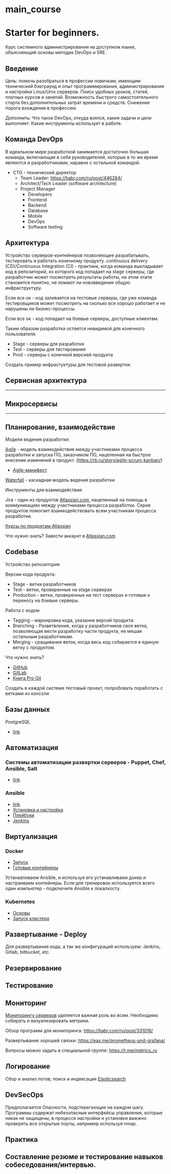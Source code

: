 # main_course

# Starter for beginners.
Курс системного администрирования на доступном языке, объясняющий основы методик DevOps и SRE.

## Введение
Цель: помочь разобраться в профессии новичкам, имеющим технический бэкграунд и опыт программирования, администрирования и настройки Linux/Unix серверов. Поиск удобных уроков, статей, платных курсов и занятий. Возможность быстрого самостоятельного старта без дополнительных затрат времени и средств. Снижение порога вхождения в профессию.

Дополнить: Что такое DevOps, откуда взялся, какие задачи и цели выполняет.
Какие инструменты использует в работе.

## Команда DevOps
В идеальном мире разработкой занимается достаточно большая команда, включающая в себя руководителей, которые в то же время являются и разработчиками, наравне с остальной командой. 

* CTO - технический директор
  * Team Leader:  https://habr.com/ru/post/446284/
  * Architect/Tech Leader (software architecture)
   * Project Manager
     * Developers
     * Frontend
     * Backend
     * Database
     * Mobile
     * DevOps
     * Software testing


## Архитектура
Устройство серверов-контейнеров позволяющее разрабатывать, тестировать и работать конечному продукту. continuous delivery (CD)/Continuous Integration (CI) - практики, когда команда выкладывает код в репозиторий, из которого код попадает на stage серверы, где разработчик может посмотреть результаты работы, на этом этапе становится понятно, не ломают ли нововведения общую инфраструктуру. 

Если все ок - код заливается на тестовые серверы, где уже команда тестировщиков может посмотреть на сколько все хорошо работает и не нарушены ли бизнес-процессы. 

Если все ок - код попадает на боевые серверы, доступные клиентам. 

Таким образом разработка остается невидимой для конечного пользователя. 


- Stage - серверы для разработки
- Test - серверы для тестирования
- Prod - серверы с конечной версией продукта

Создать пример инфрастуктуры для тестовой развертки. 
	

## Сервисная архитектура 
---
## Микросервисы
--- 
## Планирование, взаимодействие

Модели ведения разработки:

[Agile](https://ru.wikipedia.org/wiki/%D0%93%D0%B8%D0%B1%D0%BA%D0%B0%D1%8F_%D0%BC%D0%B5%D1%82%D0%BE%D0%B4%D0%BE%D0%BB%D0%BE%D0%B3%D0%B8%D1%8F_%D1%80%D0%B0%D0%B7%D1%80%D0%B0%D0%B1%D0%BE%D1%82%D0%BA%D0%B8) - модель взаимодействия между участниками процесса разработки и запуска ПО, заказчиком ПО, нацеленная на быстрое внесение изменений в продукт. (https://rb.ru/story/agile-scrum-kanban/)
- [Agile-манифест](https://agilemanifesto.org/iso/ru/manifesto.html)

[Waterfall](https://ru.wikipedia.org/wiki/%D0%9A%D0%B0%D1%81%D0%BA%D0%B0%D0%B4%D0%BD%D0%B0%D1%8F_%D0%BC%D0%BE%D0%B4%D0%B5%D0%BB%D1%8C) - каскадная модель ведения разработки 

Инструменты для взаимодействия:

Jira - один из продуктов  [Atlassian.com](https://www.atlassian.com/), нацеленный на помощь в коммуникациях между участниками процесса разработки. Серия продуктов помогает взаимодействовать всем участникам процесса разработки. 

[Курсы по продуктам Atlassian](https://www.luxoft-training.ru/training/katalog_kursov/kursy-po-poduktam-atlassian/)


Что нужно знать?
Завести аккаунт в [Atlassian.com](https://www.atlassian.com/)

## Codebase

Устройство репозитория

Версии кода продукта:
- Stage - ветки разработчиков
- Test - ветки, проверенные на stage серверах
- Production - ветки, проверенные на тест серверах и готовые к переносу на боевые серверы.

Работа с кодом
- Tagging - маркировка кода, указание версий продукта.
- Branching - Разветвление, когда у разработчиков своя ветка, позволяющая вести разработку части продукта, не мешая остальным разработчикам.
- Merging - сращивание веток, когда весь код собирается в единую ветку с продуктом. 

Что нужно знать? 
- [GitHub](https://github.com)
- [GitLab](https://gitlab.com)
- [Книга Pro Git](https://git-scm.com/book/ru/v2)

Создать в каждой системе тестовый проект, попробовать поработать с ветками из консоли


## Базы данных
PostgreSQL 
- [link](https://ru.wikipedia.org/wiki/PostgreSQL)

## Автоматизация

### Системы автоматизации развертки серверов - Puppet, Chef, Ansible, Salt
- [link](https://habr.com/ru/post/211306/)

### Ansible
- [link](https://docs.ansible.com/)
- [Установка и настройка]( https://linux-notes.org/ustanovka-i-nastrojka-ansible-v-unix-linux/)
- [Плейбуки](https://habr.com/ru/company/express42/blog/254959/)
- [Jenkins](https://jenkins.io/)

## Виртуализация

### Docker

- [Запуск](https://habr.com/ru/post/346634/)
- [Готовые контейнеры](https://hub.docker.com/)

Устанавливаем Ansible, и используя его устанавливаем докер и настраиваем контейнеры. Если для тренировок используется всего один компьютер - подключите Ansible к локалхосту. 


### Kubernetes
- [Основы](https://habr.com/ru/post/258443/)
- [Запуск кластера](https://habr.com/ru/post/348688/)

## Развертывание - Deploy

Для развертывания кода, а так же конфигураций используем:
Jenkins, Gitlab, bitbucket, etc.

## Резервирование

## Тестирование

## Мониторинг

[Мониторингу серверов](https://ru.wikipedia.org/wiki/%D0%9C%D0%BE%D0%BD%D0%B8%D1%82%D0%BE%D1%80%D0%B8%D0%BD%D0%B3_%D1%81%D0%B5%D1%80%D0%B2%D0%B5%D1%80%D0%BE%D0%B2) уделяется важная роль во всем. Необходимо собирать и визуализировать метрики. 

Обзор программ для мониторинга: https://habr.com/ru/post/331016/

Развертывание хорошей связки: https://eax.me/prometheus-and-grafana/

Вопросы можно задать в специальной группе: https://t.me/metrics_ru

## Логирование

Сбор и анализ логов, поиск и индексация 
[Elasticsearch](https://ru.wikipedia.org/wiki/Elasticsearch)

## DevSecOps

Предполагается 
Опасности, подстерегающие на каждом шагу. Программы содержат небезопасные интерфейсы управления, которые никак не защищены, в процессе настройки и установки важжно проверять все открытые порты, например используя nmap.

## Практика

## Составление резюме и тестирование навыков собеседования/интервью. 



